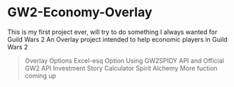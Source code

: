 # GW2-Economy-Overlay
This is my first project ever, will try to do something I always wanted for Guild Wars 2
An Overlay project intended to help economic players in Guild Wars 2
 > Overlay Options
  > Excel-esq Option
   > Using GW2SPIDY API and Official GW2 API
   > Investment Story
   > Calculator
 > Spirit Alchemy
 > More fuction coming up

